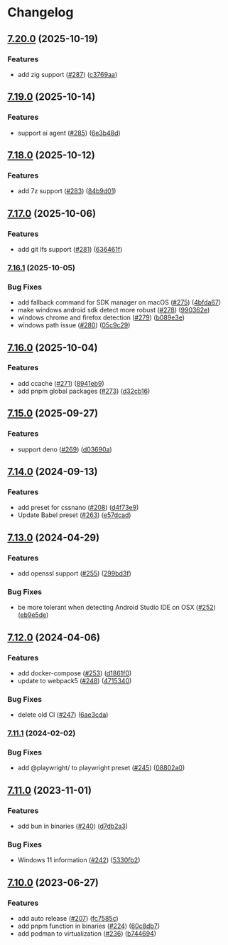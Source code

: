 # Changelog

## [7.20.0](https://www.github.com/tabrindle/envinfo/compare/v7.19.0...v7.20.0) (2025-10-19)


### Features

* add zig support ([#287](https://www.github.com/tabrindle/envinfo/issues/287)) ([c3769aa](https://www.github.com/tabrindle/envinfo/commit/c3769aa8f58ce158504cbae5cbfa2a15298ae2a4))

## [7.19.0](https://www.github.com/tabrindle/envinfo/compare/v7.18.0...v7.19.0) (2025-10-14)


### Features

* support ai agent ([#285](https://www.github.com/tabrindle/envinfo/issues/285)) ([6e3b48d](https://www.github.com/tabrindle/envinfo/commit/6e3b48dbdcdf83872ccdb7d280bd5f31b70fdd7d))

## [7.18.0](https://www.github.com/tabrindle/envinfo/compare/v7.17.0...v7.18.0) (2025-10-12)


### Features

* add 7z support ([#283](https://www.github.com/tabrindle/envinfo/issues/283)) ([84b9d01](https://www.github.com/tabrindle/envinfo/commit/84b9d0181cdecb9c64d73bf78089a1f2ad305a9f))

## [7.17.0](https://www.github.com/tabrindle/envinfo/compare/v7.16.1...v7.17.0) (2025-10-06)


### Features

* add git lfs support ([#281](https://www.github.com/tabrindle/envinfo/issues/281)) ([636461f](https://www.github.com/tabrindle/envinfo/commit/636461ff549273dad09bd2d1793d9d4aabf399b2))

### [7.16.1](https://www.github.com/tabrindle/envinfo/compare/v7.16.0...v7.16.1) (2025-10-05)


### Bug Fixes

* add fallback command for SDK manager on macOS ([#275](https://www.github.com/tabrindle/envinfo/issues/275)) ([4bfda67](https://www.github.com/tabrindle/envinfo/commit/4bfda67325d519a83d42e5cc76777a18380c4f2f))
* make windows android sdk detect more robust ([#278](https://www.github.com/tabrindle/envinfo/issues/278)) ([990362e](https://www.github.com/tabrindle/envinfo/commit/990362e0311fee1c00845cc15d4648bd0973affe))
* windows chrome and firefox detection ([#279](https://www.github.com/tabrindle/envinfo/issues/279)) ([b089e3e](https://www.github.com/tabrindle/envinfo/commit/b089e3ea258cafa549733975080e4a39c249c5a6))
* windows path issue ([#280](https://www.github.com/tabrindle/envinfo/issues/280)) ([05c9c29](https://www.github.com/tabrindle/envinfo/commit/05c9c29a22d8682aa218d953beb33aeb70550084))

## [7.16.0](https://www.github.com/tabrindle/envinfo/compare/v7.15.0...v7.16.0) (2025-10-04)


### Features

* add ccache ([#271](https://www.github.com/tabrindle/envinfo/issues/271)) ([8941eb9](https://www.github.com/tabrindle/envinfo/commit/8941eb93629c3da2efd303bf3826b44ab1985f48))
* add pnpm global packages ([#273](https://www.github.com/tabrindle/envinfo/issues/273)) ([d32cb16](https://www.github.com/tabrindle/envinfo/commit/d32cb1635b36e0b13355e1ad9e45992a9bc6ec28))

## [7.15.0](https://www.github.com/tabrindle/envinfo/compare/v7.14.0...v7.15.0) (2025-09-27)


### Features

* support deno ([#269](https://www.github.com/tabrindle/envinfo/issues/269)) ([d03690a](https://www.github.com/tabrindle/envinfo/commit/d03690a399f2aa276222bb9bd64cf92916d23524))

## [7.14.0](https://www.github.com/tabrindle/envinfo/compare/v7.13.0...v7.14.0) (2024-09-13)


### Features

* add preset for cssnano ([#208](https://www.github.com/tabrindle/envinfo/issues/208)) ([d4f73e9](https://www.github.com/tabrindle/envinfo/commit/d4f73e985b12c3087134088baaa28c2fc0356101))
* Update Babel preset ([#263](https://www.github.com/tabrindle/envinfo/issues/263)) ([e57dcad](https://www.github.com/tabrindle/envinfo/commit/e57dcadf7d31a6790593e8df0b755aa75872ccfe))

## [7.13.0](https://www.github.com/tabrindle/envinfo/compare/v7.12.0...v7.13.0) (2024-04-29)


### Features

* add openssl support ([#255](https://www.github.com/tabrindle/envinfo/issues/255)) ([299bd3f](https://www.github.com/tabrindle/envinfo/commit/299bd3f6b365103651e2323351247d3fed583162))


### Bug Fixes

* be more tolerant when detecting Android Studio IDE on OSX ([#252](https://www.github.com/tabrindle/envinfo/issues/252)) ([eb9e5de](https://www.github.com/tabrindle/envinfo/commit/eb9e5de59310a78ccb24daa088e2695b32e48c28))

## [7.12.0](https://www.github.com/tabrindle/envinfo/compare/v7.11.1...v7.12.0) (2024-04-06)


### Features

* add docker-compose ([#253](https://www.github.com/tabrindle/envinfo/issues/253)) ([d1861f0](https://www.github.com/tabrindle/envinfo/commit/d1861f07991e8c4a154e9e0d4dc200be9ff36f79))
* update to webpack5 ([#248](https://www.github.com/tabrindle/envinfo/issues/248)) ([4715340](https://www.github.com/tabrindle/envinfo/commit/4715340388023be122c52a395def8b01815e5e4f))


### Bug Fixes

* delete old CI ([#247](https://www.github.com/tabrindle/envinfo/issues/247)) ([6ae3cda](https://www.github.com/tabrindle/envinfo/commit/6ae3cda9744342182f4e74fd7284bcc0d5536d20))

### [7.11.1](https://www.github.com/tabrindle/envinfo/compare/v7.11.0...v7.11.1) (2024-02-02)


### Bug Fixes

* add @playwright/ to playwright preset ([#245](https://www.github.com/tabrindle/envinfo/issues/245)) ([08802a0](https://www.github.com/tabrindle/envinfo/commit/08802a080675d33f45d7a9f7712d348600f8e257))

## [7.11.0](https://www.github.com/tabrindle/envinfo/compare/v7.10.0...v7.11.0) (2023-11-01)


### Features

* add bun in binaries ([#240](https://www.github.com/tabrindle/envinfo/issues/240)) ([d7db2a3](https://www.github.com/tabrindle/envinfo/commit/d7db2a3504d4e0fa66c9fda028e895c088cb864b))


### Bug Fixes

* Windows 11 information ([#242](https://www.github.com/tabrindle/envinfo/issues/242)) ([5330fb2](https://www.github.com/tabrindle/envinfo/commit/5330fb2b970e52de8875824fcd739da1be5e2b11))

## [7.10.0](https://www.github.com/tabrindle/envinfo/compare/v7.9.0...v7.10.0) (2023-06-27)


### Features

* add auto release ([#207](https://www.github.com/tabrindle/envinfo/issues/207)) ([fc7585c](https://www.github.com/tabrindle/envinfo/commit/fc7585cf8c7046a03efc056c931ca13561801544))
* add pnpm function in binaries ([#224](https://www.github.com/tabrindle/envinfo/issues/224)) ([60c8db7](https://www.github.com/tabrindle/envinfo/commit/60c8db76804226a057ba3541d31d275c9ac35474))
* add podman to virtualization ([#236](https://www.github.com/tabrindle/envinfo/issues/236)) ([b744694](https://www.github.com/tabrindle/envinfo/commit/b74469472883451dd466a892d92842f3ade5528c))
